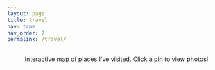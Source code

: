 ```yaml
---
layout: page
title: travel
nav: true
nav_order: 7
permalink: /travel/
---
```


<div class="post">
  <header class="post-header">
    <p class="post-description">Interactive map of places I've visited. Click a pin to view photos!</p>
  </header>
  <article class="post-content">
    <div id="travel-map" style="height: 650px;"></div>
  </article>
</div>

<!-- Leaflet -->
<link rel="stylesheet" href="https://unpkg.com/leaflet@1.9.4/dist/leaflet.css" />
<script src="https://unpkg.com/leaflet@1.9.4/dist/leaflet.js"></script>

<!-- GLightbox for image galleries -->
<link
  rel="stylesheet"
  href="https://cdn.jsdelivr.net/npm/glightbox/dist/css/glightbox.min.css"
/>
<script src="https://cdn.jsdelivr.net/npm/glightbox/dist/js/glightbox.min.js"></script>

<!-- Custom map script -->
<script src="{{ '/assets/js/travel-map.js' | relative_url }}"></script>

<script>
  document.addEventListener('DOMContentLoaded', () => {
    const travelData = {{ site.data.travel | jsonify }};
    initTravelMap(travelData, '{{ site.baseurl }}');
  });
</script>

<style>
  /* Ensure map blends with dark site theme */
  .leaflet-container {
    background: transparent !important;
  }
  .leaflet-control-attribution {
    color: #888 !important;
  }
  .leaflet-tooltip.country-label {
    background: transparent;
    border: none;
    box-shadow: none;
    color: #aaa;
    font-weight: 600;
    text-shadow: 0 0 2px #000;
    pointer-events: none;
  }
</style> 